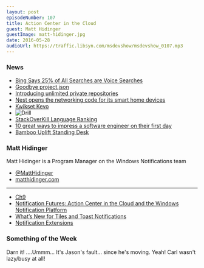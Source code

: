 ```yaml
---
layout: post
episodeNumber: 107
title: Action Center in the Cloud
guest: Matt Hidinger
guestImage: matt-hidinger.jpg
date: 2016-05-28
audioUrl: https://traffic.libsyn.com/msdevshow/msdevshow_0107.mp3
---
```


### News

 - [Bing Says 25% of All Searches are Voice Searches](https://www.searchenginejournal.com/bing-says-25-searches-voice-searches/163287/)
 - [Goodbye project.json](http://xoofx.com/blog/2016/05/11/goodbye-project-json/)
 - [Introducing unlimited private repositories](https://github.com/blog/2164-introducing-unlimited-private-repositories)
 - [Nest opens the networking code for its smart home devices](http://www.engadget.com/2016/05/11/nest-openthread/)
  - [Kwikset Kevo](http://www.kwikset.com/kevo/default.aspx#.Vz9HZpErKUk)
  - ![Drill](drill.jpg)
 - [StackOverKill Language Ranking](http://www.stackoverkill.com/ranking/)
 - [10 great ways to impress a software engineer on their first day](http://www.sleepeasysoftware.com/10-great-ways-to-impress-a-software-engineer-on-their-first-day/)
 - [Bamboo Uplift Standing Desk](http://www.upliftdesk.com/uplift-stand-up-desk-with-1-thick-bamboo-top/)

### Matt Hidinger

Matt Hidinger is a Program Manager on the Windows Notifications team

 - [@MattHidinger](https://twitter.com/MattHidinger)
 - [matthidinger.com](http://www.matthidinger.com)
 
----------------------------------------- 
 
 - [Ch9](https://channel9.msdn.com/Events/Speakers/matt-hidinger)
 - [Notification Futures: Action Center in the Cloud and the Windows Notification Platform](https://channel9.msdn.com/Events/Build/2016/B871)
 - [What’s New for Tiles and Toast Notifications](https://channel9.msdn.com/Events/Build/2016/B803)
 - [Notification Extensions](https://blogs.msdn.microsoft.com/tiles_and_toasts/2015/08/20/introducing-notificationsextensions-for-windows-10/)

### Something of the Week

Darn it! ....Ummm... It's Jason's fault... since he's moving. Yeah! Carl wasn't lazy/busy at all!
